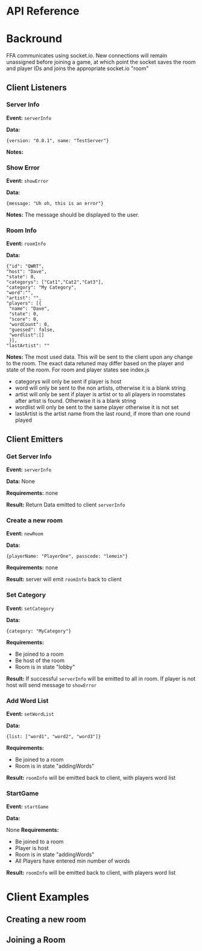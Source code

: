 # API Reference #

# Backround #
FFA communicates using socket.io. New connections will remain unassigned before joining a game, at which point the socket saves the room and player IDs and joins the appropriate socket.io "room"

## Client Listeners ##


### Server Info ###
**Event:** `serverInfo`

**Data:**
```
{version: "0.0.1", name: "TestServer"}
```
**Notes:**



### Show Error ###
**Event:** `showError`

**Data:**
```
{message: "Uh oh, this is an error"}
```
**Notes:**
The message should be displayed to the user.

### Room Info ###
**Event:** `roomInfo`

**Data:**
```
{"id": "QWRT",
"host": "Dave",
"state": 0,
"categorys": ["Cat1","Cat2","Cat3"],
"category": "My Category",
"word":"",
"artist": "",
"players": [{
 "name": "Dave",
 "state": 0,
 "score": 0,
 "wordCount": 0,
 "guessed": false,
 "wordlist":[]
 }],
"lastArtist": ""
```
**Notes:**
The most used data. This will be sent to the client upon any change to the room. The exact data retuned may differ based on the player and state of the room.
For room and player states see index.js

* categorys will only be sent if player is host
* word will only be sent to the non artists, otherwise it is a blank string
* artist will only be sent if player is artist or to all players in roomstates after artist is found. Otherwise it is a blank string
* wordlist will only be sent to the same player otherwise it is not set
* lastArtist is the artist name from the last round, if more than one round played


## Client Emitters ##


### Get Server Info ###

**Event:** `serverInfo`

**Data:** None

**Requirements:** none

**Result:** Return Data emitted to client `serverInfo`


### Create a new room ###

**Event:** `newRoom`

**Data:**
```
{playerName: "PlayerOne", passcode: "lemein"}
```
**Requirements:** none

**Result:** server will emit `roomInfo` back to client


### Set Category ###

**Event:** `setCategory`

**Data:**
```
{category: "MyCategory"}
```
**Requirements:**
* Be joined to a room
* Be host of the room
* Room is in state "lobby"

**Result:** If successful `serverInfo` will be emitted to all in room. If player is not host will send message to `showError`


### Add Word List ###

**Event:** `setWordList`

**Data:**
```
{list: ["word1", "word2", "word3"]}
```
**Requirements:**
* Be joined to a room
* Room is in state "addingWords"

**Result:** `roomInfo` will be emitted back to client, with players word list


### StartGame ###

**Event:** `startGame`

**Data:**

None
**Requirements:**
* Be joined to a room
* Player is host
* Room is in state "addingWords"
* All Players have entered min number of words

**Result:** `roomInfo` will be emitted back to client, with players word list


# Client Examples #

## Creating a new room ##

## Joining a Room ##
